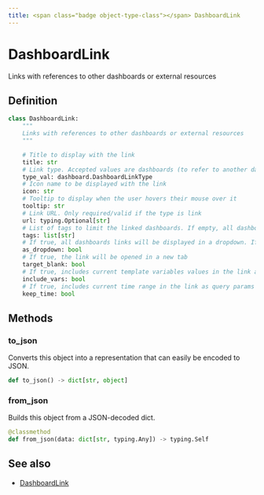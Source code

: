 ```yaml
---
title: <span class="badge object-type-class"></span> DashboardLink
---
```

# <span class="badge object-type-class"></span> DashboardLink

Links with references to other dashboards or external resources

## Definition

```python
class DashboardLink:
    """
    Links with references to other dashboards or external resources
    """

    # Title to display with the link
    title: str
    # Link type. Accepted values are dashboards (to refer to another dashboard) and link (to refer to an external resource)
    type_val: dashboard.DashboardLinkType
    # Icon name to be displayed with the link
    icon: str
    # Tooltip to display when the user hovers their mouse over it
    tooltip: str
    # Link URL. Only required/valid if the type is link
    url: typing.Optional[str]
    # List of tags to limit the linked dashboards. If empty, all dashboards will be displayed. Only valid if the type is dashboards
    tags: list[str]
    # If true, all dashboards links will be displayed in a dropdown. If false, all dashboards links will be displayed side by side. Only valid if the type is dashboards
    as_dropdown: bool
    # If true, the link will be opened in a new tab
    target_blank: bool
    # If true, includes current template variables values in the link as query params
    include_vars: bool
    # If true, includes current time range in the link as query params
    keep_time: bool
```
## Methods

### <span class="badge object-method"></span> to_json

Converts this object into a representation that can easily be encoded to JSON.

```python
def to_json() -> dict[str, object]
```

### <span class="badge object-method"></span> from_json

Builds this object from a JSON-decoded dict.

```python
@classmethod
def from_json(data: dict[str, typing.Any]) -> typing.Self
```

## See also

 * <span class="badge builder"></span> [DashboardLink](./builder-DashboardLink.md)
